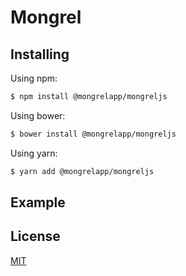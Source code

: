 # Mongrel


## Installing

Using npm:

```bash
$ npm install @mongrelapp/mongreljs
```

Using bower:

```bash
$ bower install @mongrelapp/mongreljs
```

Using yarn:

```bash
$ yarn add @mongrelapp/mongreljs
```

## Example


## License

[MIT](LICENSE)
